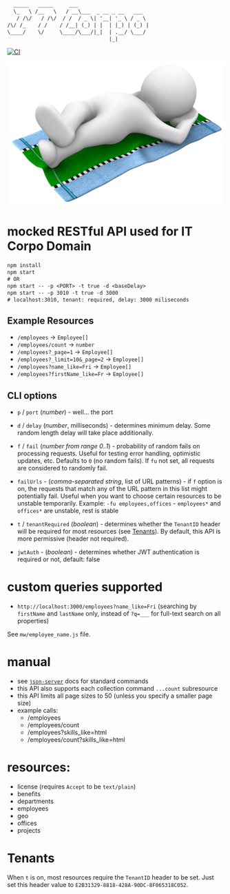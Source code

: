 ```
  _____   _____     ___                       
  \_   \ /__   \   / __\___  _ __ _ __   ___  
   / /\/   / /\/  / /  / _ \| '__| '_ \ / _ \ 
/\/ /_    / /    / /__| (_) | |  | |_) | (_) |
\____/    \/     \____/\___/|_|  | .__/ \___/ 
                                 |_|          
```

[![CI](https://github.com/ducin/itcorpo-api/actions/workflows/ci.yml/badge.svg)](https://github.com/ducin/itcorpo-api/actions)

![REST](REST.png)

# mocked RESTful API used for IT Corpo Domain

    npm install
    npm start
    # OR
    npm start -- -p <PORT> -t true -d <baseDelay>
    npm start -- -p 3010 -t true -d 3000
    # localhost:3010, tenant: required, delay: 3000 miliseconds

## Example Resources

- `/employees` -> `Employee[]`
- `/employees/count` -> `number`
- `/employees?_page=1` -> `Employee[]`
- `/employees?_limit=10&_page=2` -> `Employee[]`
- `/employees?name_like=Fri` -> `Employee[]`
- `/employees?firstName_like=Fr` -> `Employee[]`

## CLI options

- `p` / `port` (*number*) - well... the port

- `d` / `delay` (*number*, milliseconds) - determines minimum delay. Some random length delay will take place additionally.

- `f` / `fail` (*number from range 0..1*) - probability of random fails on processing requests. Useful for testing error handling, optimistic updates, etc. Defaults to `0` (no random fails). If `fu` not set, all requests are considered to randomly fail.

- `failUrls` - (*comma-separated string*, list of URL patterns) - if `f` option is on, the requests that match any of the URL pattern in this list might potentially fail. Useful when you want to choose certain resources to be unstable temporarily. Example: `-fu employees,offices` - `employees*` and `offices*` are unstable, rest is stable

- `t` / `tenantRequired` (*boolean*) - determines whether the `TenantID` header will be required for most resources (see [Tenants](#Tenants)). By default, this API is more permissive (header not required).

- `jwtAuth` - (*boolean*) - determines whether JWT authentication is required or not, default: false

# custom queries supported

- `http://localhost:3000/employees?name_like=Fri` (searching by `firstName` and `lastName` only, instead of `?q=___` for full-text search on all properties)

See `mw/employee_name.js` file.

# manual

 * see [`json-server`](https://github.com/typicode/json-server) docs for standard commands
 * this API also supports each collection command `...count` subresource
 * this API limits all page sizes to 50 (unless you specify a smaller page size)
 * example calls:
    * /employees
    * /employees/count
    * /employees?skills_like=html
    * /employees/count?skills_like=html

# resources:

 * license (requires `Accept` to be `text/plain`)
 * benefits
 * departments
 * employees
 * geo
 * offices
 * projects

# Tenants

When `t` is on, most resources require the `TenantID` header to be set. Just set this header value to `E2B31329-8818-428A-90DC-8F065318C052`.

